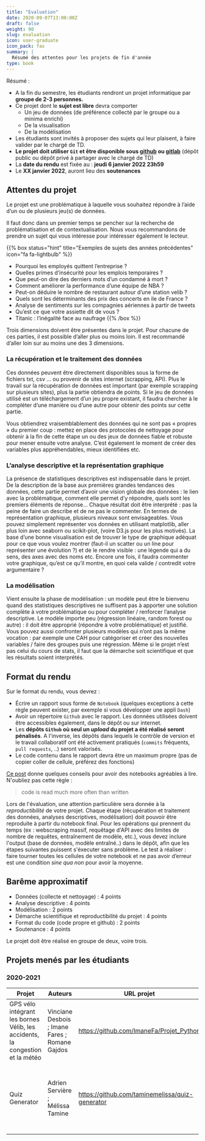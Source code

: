 ```yaml
---
title: "Evaluation"
date: 2020-09-07T13:00:00Z
draft: false
weight: 90
slug: evaluation
icon: user-graduate
icon_pack: fas
summary: |
  Résumé des attentes pour les projets de fin d'année
type: book
---
```


Résumé : 

* A la fin du semestre, les étudiants rendront un projet informatique par __groupe de 2-3 personnes.__
* Ce projet dont le __sujet est libre__ devra comporter
    - Un jeu de données (de préférence collecté par le groupe ou a minima enrichi)
    - De la visualisation
    - De la modélisation
* Les étudiants sont invités à proposer des sujets qui leur plaisent, à faire valider par le chargé de TD.
* __Le projet doit utiliser `Git` et être disponible sous
[github](https://github.com/) <a href="https://github.com" class="github"><i class="fab fa-github"></i></a> ou [gitlab](https://gitlab.com/)__ <a href="https://gitlab.com" class="gitlab"><i class="fab fa-gitlab"></i></a> (dépôt public ou dépôt privé à partager avec le chargé de TD)
* La __date du rendu__ est fixée au : **jeudi 6 janvier 2022 23h59**
* Le **XX janvier 2022**, auront lieu des __soutenances__
 

## Attentes du projet

Le projet est une problématique à laquelle vous souhaitez répondre à
l’aide d’un ou de plusieurs jeu(s) de données.

Il faut donc dans un premier temps se pencher sur la recherche de problématisation et de contextualisation. Nous vous recommandons de prendre un sujet qui vous intéresse pour intéresser également le lecteur.

{{% box status="hint" title="Exemples de sujets des années précédentes" icon="fa fa-lightbulb" %}}
* Pourquoi les employés quittent l’entreprise ?
* Quelles primes d’insécurité pour les emplois temporaires ?
* Que peut-on dire des derniers mots d’un condamné à mort ?
* Comment améliorer la performance d’une équipe de NBA ?
* Peut-on déduire le nombre de restaurant autour d’une station velib ?
* Quels sont les déterminants des prix des concerts en ile de France ?
* Analyse de sentiments sur les compagnies aériennes à partir de tweets
* Qu’est ce que votre assiette dit de vous ?
* Titanic : l’inégalité face au naufrage
{{% /box %}}

Trois dimensions doivent être présentes dans le projet.
Pour chacune de ces parties, il est possible d’aller plus ou moins loin. Il est recommandé d’aller loin sur au moins une des 3 dimensions.


### La récupération et le traitement des données

Ces données peuvent être directement disponibles sous la forme de fichiers txt, csv … ou provenir de sites internet (scrapping, API). Plus le travail sur la récupération de données est important (par exemple scrapping sur plusieurs sites), plus la partie obtiendra de points. Si le jeu de données utilisé est un téléchargement d’un jeu propre existant, il faudra chercher à le compléter d’une manière ou d’une autre pour obtenir des points sur cette partie.

Vous obtiendrez vraisemblablement des données qui ne sont pas « propres » du premier coup : mettez en place des protocoles de nettoyage pour obtenir à la fin de cette étape un ou des jeux de données fiable et robuste pour mener ensuite votre analyse. C’est également le moment de créer des variables plus appréhendables, mieux identifiées etc.

### L’analyse descriptive et la représentation graphique

La présence de statistiques descriptives est indispensable dans le projet. De la description de la base aux premières grandes tendances des données, cette partie permet d’avoir une vision globale des données : le lien avec la problématique, comment elle permet d’y répondre, quels sont les premiers éléments de réponse… Chaque résultat doit être interprété : pas la peine de faire un describe et de ne pas le commenter.
 En termes de représentation graphique, plusieurs niveaux sont envisageables. Vous pouvez simplement représenter vos données en utilisant matplotlib, aller plus loin avec seaborn ou scikit-plot, (voire D3.js pour les plus motivés). La base d’une bonne visualisation est de trouver le type de graphique adéquat pour ce que vous voulez montrer (faut-il un scatter ou un line pour représenter une évolution ?) et de le rendre visible : une légende qui a du sens, des axes avec des noms etc. Encore une fois, il faudra commenter votre graphique, qu’est ce qu’il montre, en quoi cela valide / contredit votre argumentaire ?

### La modélisation

 Vient ensuite la phase de modélisation : un modèle peut être le bienvenu quand des statistiques descriptives ne suffisent pas à apporter une solution complète à votre problématique ou pour compléter / renforcer l’analyse descriptive. Le modèle importe peu (régression linéaire, random forest ou autre) : il doit être approprié (répondre à votre problématique) et justifié.
Vous pouvez aussi confronter plusieurs modèles qui n’ont pas la même vocation : par exemple une CAH pour catégoriser et créer des nouvelles variables / faire des groupes puis une régression. 
Même si le projet n’est pas celui du cours de stats, il faut que la démarche soit scientifique et que les résultats soient interprétés.


## Format du rendu

 Sur le format du rendu, vous devrez :

* Écrire un rapport sous forme de `Notebook` (quelques exceptions à cette règle peuvent exister, par exemple si vous développer une appli `Dash`)
* Avoir un répertoire `Github` avec le rapport. Les données utilisées doivent être accessibles également, dans le dépôt ou sur internet.
* Les __dépôts `Github` où seul un *upload* du projet a été réalisé seront pénalisés__. A l'inverse, les dépôts dans lequels le contrôle de version et le travail collaboratif ont été activement pratiqués (`commits` fréquents, `pull requests`, ..) seront valorisés.
* Le code contenu dans le rapport devra être un maximum propre (pas de copier coller de cellule, préférez des fonctions)

[Ce post](https://towardsdatascience.com/8-guidelines-to-create-professional-data-science-notebooks-97572894b2e5) donne
quelques conseils pour avoir des notebooks agréables à lire. N'oubliez pas cette règle :

> code is read much more often than written

Lors de l'évaluation, une attention particulière sera donnée à la *reproductibilité* de votre projet.
Chaque étape (récupération et traitement des données, analyses descriptives, modélisation) doit pouvoir être reproduite à partir du notebook final. Pour les opérations qui prennent du temps (ex : webscraping massif, requêtage d'API avec des limites de nombre de requêtes, entraînement de modèle, etc.), vous devez inclure l'output (base de données, modèle entraîné..) dans le dépôt, afin que les étapes suivantes puissent s'éxecuter sans problème.
Le test à réaliser : faire tourner toutes les cellules de votre notebook et ne pas avoir d’erreur est une condition _sine qua non_ pour avoir la moyenne.


## Barême approximatif

* Données (collecte et nettoyage) : 4 points
* Analyse descriptive : 4 points
* Modélisation : 2 points
* Démarche scientifique et reproductibilité du projet : 4 points
* Format du code (code propre et github) : 2 points
* Soutenance : 4 points

Le projet doit être réalisé en groupe de deux, voire trois. 


## Projets menés par les étudiants

### 2020-2021

| Projet | Auteurs | URL projet <a href="https://github.com" class="github"><i class="fab fa-github"></i></a> | Tags |
|--------|---------|------------|------|
| GPS vélo intégrant les bornes Vélib, les accidents, la congestion et la météo | Vinciane Desbois ; Imane Fares ; Romane Gajdos | https://github.com/ImaneFa/Projet_Python | Vélib ; Pistes cyclables ; Accidents ; Folium|
| Quiz Generator | Adrien Servière ; Mélissa Tamine | https://github.com/taminemelissa/quiz-generator | Machine Learning ; Natural Language Processing ; Question Generation ; Word2Vec |

<!---
-----Suivre ce modèle------
| Prédiction du prix des carottes | Bugs Bunny ; Daffy Duck | https://github.com/TheAlgorithms/Python | Prédiction ; Machine Learning ; Alimentation |
----->


